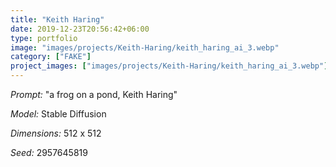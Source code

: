 ```yaml
---
title: "Keith Haring"
date: 2019-12-23T20:56:42+06:00
type: portfolio
image: "images/projects/Keith-Haring/keith_haring_ai_3.webp"
category: ["FAKE"]
project_images: ["images/projects/Keith-Haring/keith_haring_ai_3.webp"]
---
```


*Prompt:* "a frog on a pond, Keith Haring"

*Model:* Stable Diffusion

*Dimensions:* 512 x 512

*Seed:* 2957645819